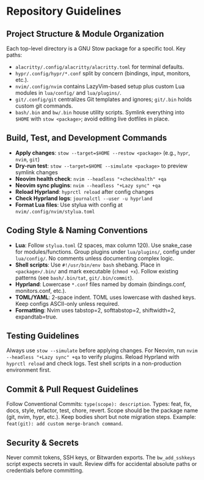 # Repository Guidelines

## Project Structure & Module Organization
Each top-level directory is a GNU Stow package for a specific tool. Key paths:
- `alacritty/.config/alacritty/alacritty.toml` for terminal defaults.
- `hypr/.config/hypr/*.conf` split by concern (bindings, input, monitors, etc.).
- `nvim/.config/nvim` contains LazyVim-based setup plus custom Lua modules in `lua/config/` and `lua/plugins/`.
- `git/.config/git` centralizes Git templates and ignores; `git/.bin` holds custom git commands.
- `bash/.bin` and `bw/.bin` house utility scripts.
Symlink everything into `$HOME` with `stow <package>`; avoid editing live dotfiles in place.

## Build, Test, and Development Commands
- **Apply changes**: `stow --target=$HOME --restow <package>` (e.g., `hypr`, `nvim`, `git`)
- **Dry-run test**: `stow --target=$HOME --simulate <package>` to preview symlink changes
- **Neovim health check**: `nvim --headless "+checkhealth" +qa`
- **Neovim sync plugins**: `nvim --headless "+Lazy sync" +qa`
- **Reload Hyprland**: `hyprctl reload` after config changes
- **Check Hyprland logs**: `journalctl --user -u hyprland`
- **Format Lua files**: Use stylua with config at `nvim/.config/nvim/stylua.toml`

## Coding Style & Naming Conventions
- **Lua**: Follow `stylua.toml` (2 spaces, max column 120). Use snake_case for modules/functions. Group plugins under `lua/plugins/`, config under `lua/config/`. No comments unless documenting complex logic.
- **Shell scripts**: Use `#!/usr/bin/env bash` shebang. Place in `<package>/.bin/` and mark executable (`chmod +x`). Follow existing patterns (see `bash/.bin/tat`, `git/.bin/commit`).
- **Hyprland**: Lowercase `*.conf` files named by domain (bindings.conf, monitors.conf, etc.).
- **TOML/YAML**: 2-space indent. TOML uses lowercase with dashed keys. Keep configs ASCII-only unless required.
- **Formatting**: Nvim uses tabstop=2, softtabstop=2, shiftwidth=2, expandtab=true.

## Testing Guidelines
Always use `stow --simulate` before applying changes. For Neovim, run `nvim --headless "+Lazy sync" +qa` to verify plugins. Reload Hyprland with `hyprctl reload` and check logs. Test shell scripts in a non-production environment first.

## Commit & Pull Request Guidelines
Follow Conventional Commits: `type(scope): description`. Types: feat, fix, docs, style, refactor, test, chore, revert. Scope should be the package name (git, nvim, hypr, etc.). Keep bodies short but note migration steps. Example: `feat(git): add custom merge-branch command`.

## Security & Secrets
Never commit tokens, SSH keys, or Bitwarden exports. The `bw_add_sshkeys` script expects secrets in vault. Review diffs for accidental absolute paths or credentials before committing.
